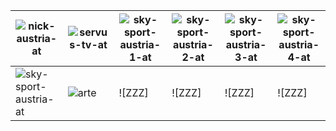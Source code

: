 | ![nick-austria-at] | ![servus-tv-at] | ![sky-sport-austria-1-at] | ![sky-sport-austria-2-at] | ![sky-sport-austria-3-at] | ![sky-sport-austria-4-at] |
|-|-|-|-|-|-|
| ![sky-sport-austria-at] | ![arte] | ![ZZZ] | ![ZZZ] | ![ZZZ] | ![ZZZ] |


[arte]: https://github.com/Tapiosinn/tv-logos/blob/master/countries/france/arte-fr.png "Arte"

[nick-austria-at]:https://raw.githubusercontent.com/Tapiosinn/tv-logos/master/countries/austria/nick-austria-at.png
[servus-tv-at]:https://raw.githubusercontent.com/Tapiosinn/tv-logos/master/countries/austria/servus-tv-at.png
[sky-sport-austria-1-at]:https://raw.githubusercontent.com/Tapiosinn/tv-logos/master/countries/austria/sky-sport-austria-1-at.png
[sky-sport-austria-2-at]:https://raw.githubusercontent.com/Tapiosinn/tv-logos/master/countries/austria/sky-sport-austria-2-at.png
[sky-sport-austria-3-at]:https://raw.githubusercontent.com/Tapiosinn/tv-logos/master/countries/austria/sky-sport-austria-3-at.png
[sky-sport-austria-4-at]:https://raw.githubusercontent.com/Tapiosinn/tv-logos/master/countries/austria/sky-sport-austria-4-at.png
[sky-sport-austria-at]:https://raw.githubusercontent.com/Tapiosinn/tv-logos/master/countries/austria/sky-sport-austria-at.png


